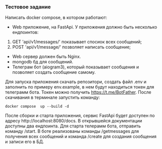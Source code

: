 ### Тестовое задание

Написать docker compose, в котором работают:
- Web приложение, на FastApi. У приложения должно быть несколько ендпоинтов:
1. GET 'api/v1/messages/' показывает спосиок всех сообщений;
2. POST 'api/v1/message/' позволяет написать сообщение;

- Web сервер должен быть Nginx.
- mongodb бд для сообщений.
- Телеграм бот (aiogram3), который показывает сообщения и позволяет создать сообщение самому.

Для запуска приложения скачать репозитори, создать файл .env и заполнить по примеру env.example, в нем будут находиться токен для телеграмм бота. Токен можно получить https://t.me/BotFather. После скачивания в терминале запустить команду:
```
docker compose  up --build -d
```
После сборки и старта приложения, сервис FastApi будет доступен по адресу http://localhost:8080/docs. В открывшейся документации доступны два ендпоинта. Для старта телерамм бота, отправить команду /start. В боте реализованы команды /getmessages для получения всех сообщений и команда /create для создания сообщения и записи его в БД.
